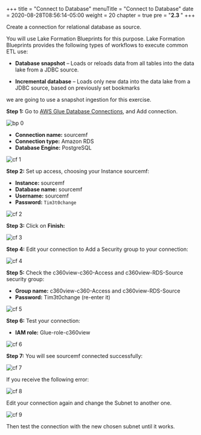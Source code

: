 +++
title = "Connect to Database"
menuTitle = "Connect to Database"
date = 2020-08-28T08:56:14-05:00
weight = 20
chapter = true
pre = "<b>2.3 </b>"
+++

Create a connection for relational database as source.

You will use Lake Formation Blueprints for this purpose. Lake Formation Blueprints provides the following types of workflows to execute common ETL use:

*	**Database snapshot** – Loads or reloads data from all tables into the data lake from a JDBC source.

*	**Incremental database** – Loads only new data into the data lake from a JDBC source, based on previously set bookmarks

we are going to use a snapshot ingestion for this exercise.


**Step 1:** Go to [AWS Glue Database Connections](https://us-west-2.console.aws.amazon.com/glue/home?region=us-west-2#catalog:tab=connections), and Add connection.

![bp 0](/images/blueprint/pic-bp00.png)

*	**Connection name:** sourcemf
*	**Connection type:** Amazon RDS
*	**Database Engine:** PostgreSQL



![cf 1](/images/blueprint/pic-bp01.png)


**Step 2:** Set up access, choosing your Instance sourcemf:

*	**Instance:** sourcemf
*	**Database name:** sourcemf
*	**Username:** sourcemf
*	**Password:** `Tim3t0change`

![cf 2](/images/blueprint/pic-bp02.png)


**Step 3:** Click on **Finish:**

![cf 3](/images/blueprint/pic-bp03.png)


**Step 4:** Edit your connection to Add a Security group to your connection:

![cf 4](/images/blueprint/pic-bp04.png)

**Step 5:** Check the c360view-c360-Access and c360view-RDS-Source security group:

* **Group name:** c360view-c360-Access
and c360view-RDS-Source
* **Password:** Tim3t0change (re-enter it)

![cf 5](/images/blueprint/pic-bp05.png)

**Step 6:** Test your connection:
*	**IAM role:** Glue-role-c360view

![cf 6](/images/blueprint/pic-bp06.png)


**Step 7:** You will see sourcemf connected successfully:

![cf 7](/images/blueprint/pic-bp07.png)

If you receive the following error:

![cf 8](/images/blueprint/pic-bp08.png)

Edit your connection again and change the Subnet to another one.

![cf 9](/images/blueprint/pic-bp09.png)

Then test the connection with the new chosen subnet until it works.
